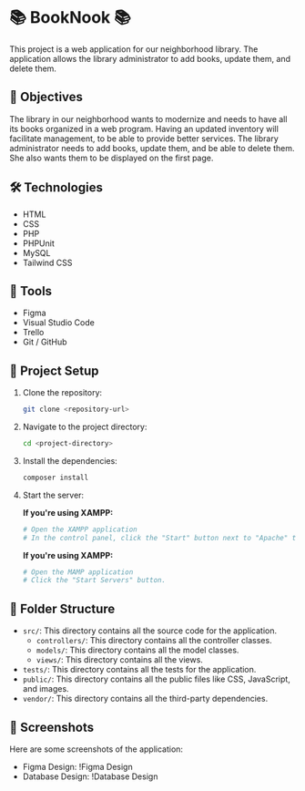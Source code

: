 
# 📚 BookNook 📚

This project is a web application for our neighborhood library. The application allows the library administrator to add books, update them, and delete them.

## 🎯 Objectives

The library in our neighborhood wants to modernize and needs to have all its books organized in a web program. Having an updated inventory will facilitate management, to be able to provide better services. The library administrator needs to add books, update them, and be able to delete them. She also wants them to be displayed on the first page.

## 🛠️ Technologies

- HTML
- CSS
- PHP
- PHPUnit
- MySQL
- Tailwind CSS

## 🧰 Tools

- Figma
- Visual Studio Code
- Trello
- Git / GitHub

## 🚀 Project Setup

1. Clone the repository:
    ```bash
    git clone <repository-url>
    ```
2. Navigate to the project directory:
    ```bash
    cd <project-directory>
    ```
3. Install the dependencies:
    ```bash
    composer install
    ```
4. Start the server:

   **If you're using XAMPP:**
   
   ```bash
   # Open the XAMPP application
   # In the control panel, click the "Start" button next to "Apache" to start the server.
   ```
   **If you're using XAMPP:**  
   ```bash
   # Open the MAMP application
   # Click the "Start Servers" button.
   ```
## 📁 Folder Structure

- `src/`: This directory contains all the source code for the application.
    - `controllers/`: This directory contains all the controller classes.
    - `models/`: This directory contains all the model classes.
    - `views/`: This directory contains all the views.
- `tests/`: This directory contains all the tests for the application.
- `public/`: This directory contains all the public files like CSS, JavaScript, and images.
- `vendor/`: This directory contains all the third-party dependencies.

## 📸 Screenshots

Here are some screenshots of the application:

- Figma Design: !Figma Design
- Database Design: !Database Design


